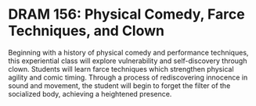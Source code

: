 # DRAM 156: Physical Comedy, Farce Techniques, and Clown

Beginning with a history of physical comedy and performance techniques, this experiential class will explore vulnerability and self-discovery through clown. Students will learn farce techniques which strengthen physical agility and comic timing. Through a process of rediscovering innocence in sound and movement, the student will begin to forget the filter of the socialized body, achieving a heightened presence.